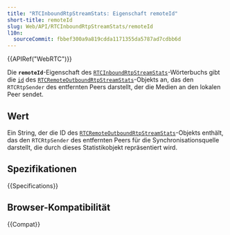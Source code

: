 ```yaml
---
title: "RTCInboundRtpStreamStats: Eigenschaft remoteId"
short-title: remoteId
slug: Web/API/RTCInboundRtpStreamStats/remoteId
l10n:
  sourceCommit: fbbef300a9a819cdda1171355da5787ad7cdbb6d
---
```


{{APIRef("WebRTC")}}

Die **`remoteId`**-Eigenschaft des [`RTCInboundRtpStreamStats`](/de/docs/Web/API/RTCInboundRtpStreamStats)-Wörterbuchs gibt die [`id`](/de/docs/Web/API/RTCInboundRtpStreamStats/id) des [`RTCRemoteOutboundRtpStreamStats`](/de/docs/Web/API/RTCRemoteOutboundRtpStreamStats)-Objekts an, das den `RTCRtpSender` des entfernten Peers darstellt, der die Medien an den lokalen Peer sendet.

## Wert

Ein String, der die ID des [`RTCRemoteOutboundRtpStreamStats`](/de/docs/Web/API/RTCRemoteOutboundRtpStreamStats)-Objekts enthält, das den `RTCRtpSender` des entfernten Peers für die Synchronisationsquelle darstellt, die durch dieses Statistikobjekt repräsentiert wird.

## Spezifikationen

{{Specifications}}

## Browser-Kompatibilität

{{Compat}}
